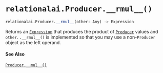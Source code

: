 # `relationalai.Producer.__rmul__()`

```python
relationalai.Producer.__rmul__(other: Any) -> Expression
```

Returns an [`Expression`](../Expression.md) that produces the product of [`Producer`](./README.md) values and `other`.
`.__rmul__()` is implemented so that you may use a non-`Producer` object as the left operand.

#### See Also

[`Producer.__mul__()`](./mul__.md)
